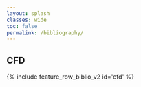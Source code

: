 ```yaml
---
layout: splash
classes: wide
toc: false
permalink: /bibliography/
---
```


## CFD



{% include feature_row_biblio_v2 id='cfd' %}

<!-- {% include feature_row_biblio id='cfd' %} 
<ul>
{% for member in site.data.biblioteca %}
  <li>
    <a href="{{ member.link }}">
      {{ member.titulo }}
    </a>
  </li>
{% endfor %}
</ul>
-->

<!--
## Aerodynamics

{% include feature_row_biblio id='aerodynamics' %}
-->
